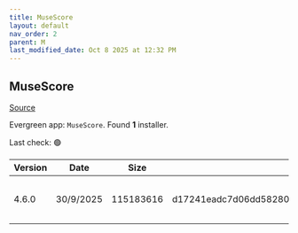 ```yaml
---
title: MuseScore
layout: default
nav_order: 2
parent: M
last_modified_date: Oct 8 2025 at 12:32 PM
---
```


## MuseScore

[Source](https://musescore.org/)

Evergreen app: `MuseScore`. Found **1** installer.

Last check: 🟢

| Version | Date      | Size      | Sha256                                                           | Architecture | InstallerType | Type | URI                                                                                                                                                                                                                        |
| ------- | --------- | --------- | ---------------------------------------------------------------- | ------------ | ------------- | ---- | -------------------------------------------------------------------------------------------------------------------------------------------------------------------------------------------------------------------------- |
| 4.6.0   | 30/9/2025 | 115183616 | d17241eadc7d06dd5828073e7ccc90032bb4ca04655e58b9689d37d43b952f10 | x64          | Default       | msi  | [https://github.com/musescore/MuseScore/releases/download/v4.6.0/MuseScore-Studio-4.6.0.252730940-x86_64.msi](https://github.com/musescore/MuseScore/releases/download/v4.6.0/MuseScore-Studio-4.6.0.252730940-x86_64.msi) |
